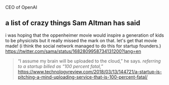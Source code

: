 CEO of OpenAI

## a list of crazy things Sam Altman has said

i was hoping that the oppenheimer movie would inspire a generation of kids to be physicists but it really missed the mark on that. let's get that movie made! (i think the social network managed to do this for startup founders.)
https://twitter.com/sama/status/1682809958734131200?lang=en


>“I assume my brain will be uploaded to the cloud,” he says.
*referring to a startup billed as “100 percent fatal,”*
https://www.technologyreview.com/2018/03/13/144721/a-startup-is-pitching-a-mind-uploading-service-that-is-100-percent-fatal/

